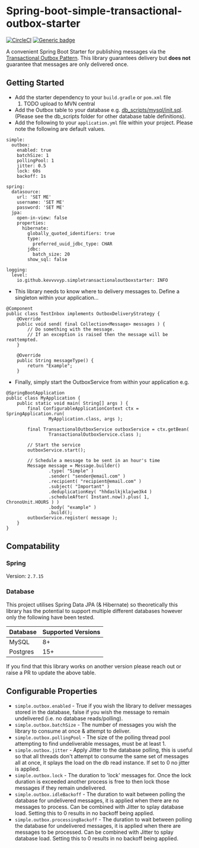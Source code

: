 # Spring-boot-simple-transactional-outbox-starter
[![CircleCI](https://dl.circleci.com/status-badge/img/gh/kevvvvyp/spring-boot-simple-transactional-outbox-starter/tree/main.svg?style=svg&circle-token=fb0235ac2ad18482ddebc4d504a0e23cca9e1891)](https://dl.circleci.com/status-badge/redirect/gh/kevvvvyp/spring-boot-simple-transactional-outbox-starter/tree/main)
[![Generic badge](https://img.shields.io/badge/STATUS-EXPERIMENTAL-orange.svg)](https://shields.io/)

A convenient Spring Boot Starter for publishing messages via the [Transactional Outbox Pattern](https://microservices.io/patterns/data/transactional-outbox.html). This library guarantees delivery but **does not** guarantee that messages are only delivered once.

## Getting Started
* Add the starter dependency to your `build.gradle` or `pom.xml` file
   1. TODO upload to MVN central
* Add the Outbox table to your database e.g. [db_scripts/mysql/init.sql](db_scripts/mysql/init.sql). (Please see the db_scripts folder for other database table definitions).
* Add the following to your `application.yml` file within your project. Please note the following are default values.
```
simple:
  outbox:
    enabled: true
    batchSize: 1
    pollingPool: 1
    jitter: 0.5
    lock: 60s
    backoff: 1s

spring:
  datasource:
    url: 'SET ME'
    username: 'SET ME'
    password: 'SET ME'
  jpa:
    open-in-view: false
    properties:
      hibernate:
        globally_quoted_identifiers: true
        type:
          preferred_uuid_jdbc_type: CHAR
        jdbc:
          batch_size: 20
        show_sql: false

logging:
  level:
    io.github.kevvvvyp.simpletransactionaloutboxstarter: INFO

```
* This library needs to know where to delivery messages to. Define a singleton within your application...
```
@Component
public class TestInbox implements OutboxDeliveryStrategy {
	@Override
	public void send( final Collection<Message> messages ) {
		// Do something with the message. 
		// If an exception is raised then the message will be reattempted.
	}

	@Override
	public String messageType() {
		return "Example";
	}
```
* Finally, simply start the OutboxService from within your application e.g.
```
@SpringBootApplication
public class MyApplication {
	public static void main( String[] args ) {
		final ConfigurableApplicationContext ctx = SpringApplication.run(
				MyApplication.class, args );

		final TransactionalOutboxService outboxService = ctx.getBean(
				TransactionalOutboxService.class );
		
		// Start the service
		outboxService.start();
		
		// Schedule a message to be sent in an hour's time
        Message message = Message.builder()
				.type( "Simple" )
				.sender( "sender@email.com" )
				.recipient( "recipient@email.com" )
				.subject( "Important" )
				.deduplicationKey( "hhdaslkjklajwe3k4 )
				.scheduleAfter( Instant.now().plus( 1, ChronoUnit.HOURS ) )
				.body( "example" )
				.build();
		outboxService.register( message );
	}
}
```
## Compatability
### Spring
Version: `2.7.15`

### Database 
This project utilises Spring Data JPA (& Hibernate) so theoretically this library has the potential to support multiple different databases however only the following have been tested. 

| Database | Supported Versions |
|----------|--------------------|
| MySQL    | 8+                 |
| Postgres | 15+                |

If you find that this library works on another version please reach out or raise a PR to update the above table.

## Configurable Properties
- `simple.outbox.enabled` - True if you wish the library to deliver messages stored in the database, false if you wish the message to remain undelivered (i.e. no database reads/polling).
- `simple.outbox.batchSize` - The number of messages you wish the library to consume at once & attempt to deliver.
- `simple.outbox.pollingPool` - The size of the polling thread pool attempting to find undeliverable messages, must be at least 1.
- `simple.outbox.jitter` - Apply Jitter to the database polling, this is useful so that all threads don't attempt to consume the same set of messages all at once, it splays the load on the db read instance. If set to 0 no jitter is applied.
- `simple.outbox.lock` - The duration to 'lock' messages for. Once the lock duration is exceeded another process is free to then lock those messages if they remain undelivered.
- `simple.outbox.idleBackoff` - The duration to wait between polling the database for undelivered messages, it is applied when there are no messages to process. Can be combined with Jitter to splay database load. Setting this to 0 results in no backoff being applied.
- `simple.outbox.processingBackoff` - The duration to wait between polling the database for undelivered messages, it is applied when there are messages to be processed. Can be combined with Jitter to splay database load. Setting this to 0 results in no backoff being applied.